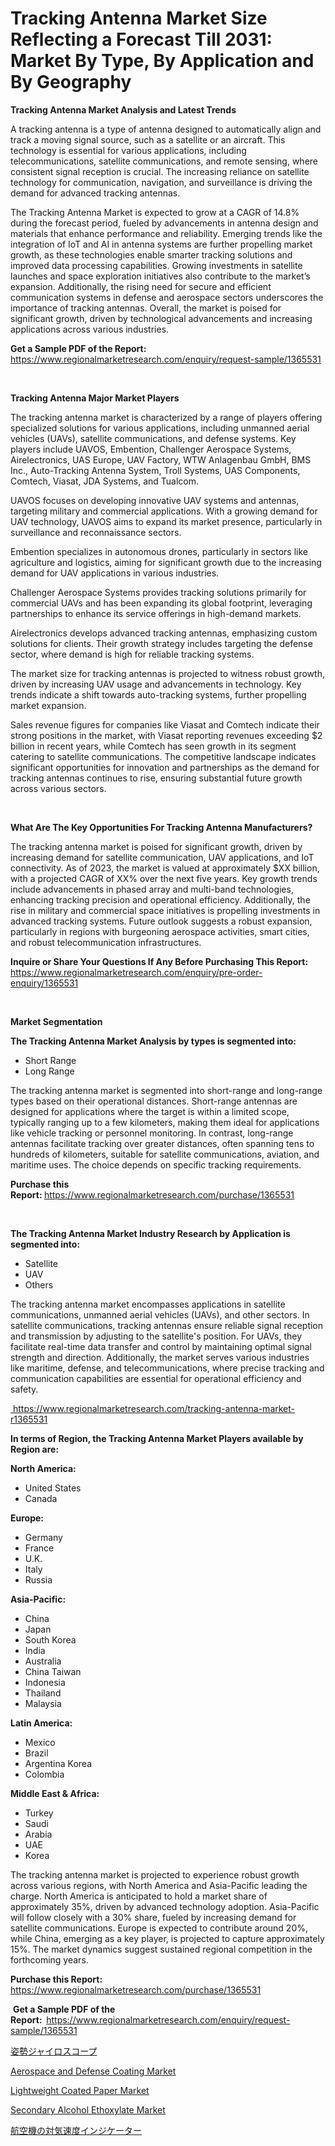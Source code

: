 <p><h1>Tracking Antenna Market Size Reflecting a Forecast Till 2031: Market By Type, By Application and By Geography</h1></p><p><strong>Tracking Antenna Market Analysis and Latest Trends</strong></p>
<p><p>A tracking antenna is a type of antenna designed to automatically align and track a moving signal source, such as a satellite or an aircraft. This technology is essential for various applications, including telecommunications, satellite communications, and remote sensing, where consistent signal reception is crucial. The increasing reliance on satellite technology for communication, navigation, and surveillance is driving the demand for advanced tracking antennas.</p><p>The Tracking Antenna Market is expected to grow at a CAGR of 14.8% during the forecast period, fueled by advancements in antenna design and materials that enhance performance and reliability. Emerging trends like the integration of IoT and AI in antenna systems are further propelling market growth, as these technologies enable smarter tracking solutions and improved data processing capabilities. Growing investments in satellite launches and space exploration initiatives also contribute to the market’s expansion. Additionally, the rising need for secure and efficient communication systems in defense and aerospace sectors underscores the importance of tracking antennas. Overall, the market is poised for significant growth, driven by technological advancements and increasing applications across various industries.</p></p>
<p><strong>Get a Sample PDF of the Report:&nbsp;</strong> <a href="https://www.regionalmarketresearch.com/enquiry/request-sample/1365531">https://www.regionalmarketresearch.com/enquiry/request-sample/1365531</a></p>
<p>&nbsp;</p>
<p><strong>Tracking Antenna Major Market Players</strong></p>
<p><p>The tracking antenna market is characterized by a range of players offering specialized solutions for various applications, including unmanned aerial vehicles (UAVs), satellite communications, and defense systems. Key players include UAVOS, Embention, Challenger Aerospace Systems, Airelectronics, UAS Europe, UAV Factory, WTW Anlagenbau GmbH, BMS Inc., Auto-Tracking Antenna System, Troll Systems, UAS Components, Comtech, Viasat, JDA Systems, and Tualcom.</p><p>UAVOS focuses on developing innovative UAV systems and antennas, targeting military and commercial applications. With a growing demand for UAV technology, UAVOS aims to expand its market presence, particularly in surveillance and reconnaissance sectors.</p><p>Embention specializes in autonomous drones, particularly in sectors like agriculture and logistics, aiming for significant growth due to the increasing demand for UAV applications in various industries.</p><p>Challenger Aerospace Systems provides tracking solutions primarily for commercial UAVs and has been expanding its global footprint, leveraging partnerships to enhance its service offerings in high-demand markets. </p><p>Airelectronics develops advanced tracking antennas, emphasizing custom solutions for clients. Their growth strategy includes targeting the defense sector, where demand is high for reliable tracking systems.</p><p>The market size for tracking antennas is projected to witness robust growth, driven by increasing UAV usage and advancements in technology. Key trends indicate a shift towards auto-tracking systems, further propelling market expansion.</p><p>Sales revenue figures for companies like Viasat and Comtech indicate their strong positions in the market, with Viasat reporting revenues exceeding $2 billion in recent years, while Comtech has seen growth in its segment catering to satellite communications. The competitive landscape indicates significant opportunities for innovation and partnerships as the demand for tracking antennas continues to rise, ensuring substantial future growth across various sectors.</p></p>
<p>&nbsp;</p>
<p><strong>What Are The Key Opportunities For Tracking Antenna Manufacturers?</strong></p>
<p><p>The tracking antenna market is poised for significant growth, driven by increasing demand for satellite communication, UAV applications, and IoT connectivity. As of 2023, the market is valued at approximately $XX billion, with a projected CAGR of XX% over the next five years. Key growth trends include advancements in phased array and multi-band technologies, enhancing tracking precision and operational efficiency. Additionally, the rise in military and commercial space initiatives is propelling investments in advanced tracking systems. Future outlook suggests a robust expansion, particularly in regions with burgeoning aerospace activities, smart cities, and robust telecommunication infrastructures.</p></p>
<p><strong>Inquire or Share Your Questions If Any Before Purchasing This Report:</strong> <a href="https://www.regionalmarketresearch.com/enquiry/pre-order-enquiry/1365531">https://www.regionalmarketresearch.com/enquiry/pre-order-enquiry/1365531</a></p>
<p>&nbsp;</p>
<p><strong>Market Segmentation</strong></p>
<p><strong>The Tracking Antenna Market Analysis by types is segmented into:</strong></p>
<p><ul><li>Short Range</li><li>Long Range</li></ul></p>
<p><p>The tracking antenna market is segmented into short-range and long-range types based on their operational distances. Short-range antennas are designed for applications where the target is within a limited scope, typically ranging up to a few kilometers, making them ideal for applications like vehicle tracking or personnel monitoring. In contrast, long-range antennas facilitate tracking over greater distances, often spanning tens to hundreds of kilometers, suitable for satellite communications, aviation, and maritime uses. The choice depends on specific tracking requirements.</p></p>
<p><strong>Purchase this Report:&nbsp;</strong><a href="https://www.regionalmarketresearch.com/purchase/1365531">https://www.regionalmarketresearch.com/purchase/1365531</a></p>
<p>&nbsp;</p>
<p><strong>The Tracking Antenna Market Industry Research by Application is segmented into:</strong></p>
<p><ul><li>Satellite</li><li>UAV</li><li>Others</li></ul></p>
<p><p>The tracking antenna market encompasses applications in satellite communications, unmanned aerial vehicles (UAVs), and other sectors. In satellite communications, tracking antennas ensure reliable signal reception and transmission by adjusting to the satellite's position. For UAVs, they facilitate real-time data transfer and control by maintaining optimal signal strength and direction. Additionally, the market serves various industries like maritime, defense, and telecommunications, where precise tracking and communication capabilities are essential for operational efficiency and safety.</p></p>
<p><a href="https://www.regionalmarketresearch.com/tracking-antenna-market-r1365531">&nbsp;https://www.regionalmarketresearch.com/tracking-antenna-market-r1365531</a></p>
<p><strong>In terms of Region, the Tracking Antenna Market Players available by Region are:</strong></p>
<p>
    <p> <strong> North America: </strong>
        <ul>
            <li>United States</li>
            <li>Canada</li>
        </ul>
        </p> 
    <p> <strong> Europe: </strong>
        <ul>
            <li>Germany</li>
            <li>France</li>
            <li>U.K.</li>
            <li>Italy</li>
            <li>Russia</li>
        </ul>
        </p> 
    <p> <strong> Asia-Pacific: </strong>
        <ul>
            <li>China</li>
            <li>Japan</li>
            <li>South Korea</li>
            <li>India</li>
            <li>Australia</li>
            <li>China Taiwan</li>
            <li>Indonesia</li>
            <li>Thailand</li>
            <li>Malaysia</li>
        </ul>
        </p> 
    <p> <strong> Latin America: </strong>
        <ul>
            <li>Mexico</li>
            <li>Brazil</li>
            <li>Argentina Korea</li>
            <li>Colombia</li>
        </ul>
        </p> 
    <p> <strong> Middle East & Africa: </strong>
        <ul>
            <li>Turkey</li>
            <li>Saudi</li>
            <li>Arabia</li>
            <li>UAE</li>
            <li>Korea</li>
        </ul>
    </p>
    </p>
<p><p>The tracking antenna market is projected to experience robust growth across various regions, with North America and Asia-Pacific leading the charge. North America is anticipated to hold a market share of approximately 35%, driven by advanced technology adoption. Asia-Pacific will follow closely with a 30% share, fueled by increasing demand for satellite communications. Europe is expected to contribute around 20%, while China, emerging as a key player, is projected to capture approximately 15%. The market dynamics suggest sustained regional competition in the forthcoming years.</p></p>
<p><strong>Purchase this Report: </strong><a href="https://www.regionalmarketresearch.com/purchase/1365531">https://www.regionalmarketresearch.com/purchase/1365531</a></p>
<p>&nbsp;<strong>Get a Sample PDF of the Report:&nbsp;&nbsp;</strong><a href="https://www.regionalmarketresearch.com/enquiry/request-sample/1365531">https://www.regionalmarketresearch.com/enquiry/request-sample/1365531</a></p>
<p><strong></strong></p>
<p><p><a href="https://medium.com/@jethro6smck/%E3%82%B0%E3%83%AD%E3%83%BC%E3%83%90%E3%83%AB%E3%82%A2%E3%83%86%E3%82%A3%E3%83%81%E3%83%A5%E3%83%BC%E3%83%89%E3%82%B8%E3%83%A3%E3%82%A4%E3%83%AD%E3%82%B9%E3%82%B3%E3%83%BC%E3%83%97%E5%B8%82%E5%A0%B4%E3%82%BB%E3%82%AF%E3%82%BF%E3%83%BC-%E3%82%BF%E3%82%A4%E3%83%97-%E3%82%A2%E3%83%97%E3%83%AA%E3%82%B1%E3%83%BC%E3%82%B7%E3%83%A7%E3%83%B3-%E5%B8%82%E5%A0%B4%E3%83%97%E3%83%AC%E3%82%A4%E3%83%A4%E3%83%BC%E6%88%A6%E7%95%A5-%E5%9C%B0%E5%9F%9F%E6%88%90%E9%95%B7%E3%81%AE%E6%B4%9E%E5%AF%9F-%E3%81%8A%E3%82%88%E3%81%B3%E5%B0%86%E6%9D%A5%E3%81%AE%E4%BA%88%E6%B8%AC-2024%E5%B9%B4-2031%E5%B9%B4-ee0cf3bf7310">姿勢ジャイロスコープ</a></p><p><a href="https://issuu.com/reportprime-2/docs/aerospace-and-defense-coating-marke_447465bd2005c0">Aerospace and Defense Coating Market</a></p><p><a href="https://github.com/JudyWalsh475/Market-Research-Report-List-1/blob/main/lightweight-coated-paper-market.md">Lightweight Coated Paper Market</a></p><p><a href="https://www.linkedin.com/pulse/navigating-global-secondary-alcohol-ethoxylate-market-landscape-3wgke?trackingId=kyuPWGVbQ6qOabLu0aYr7A%3D%3D">Secondary Alcohol Ethoxylate Market</a></p><p><a href="https://medium.com/@jethro6smck/%E8%88%AA%E7%A9%BA%E6%A9%9F%E9%80%9F%E5%BA%A6%E8%A8%88%E5%B8%82%E5%A0%B4-%E3%82%B0%E3%83%AD%E3%83%BC%E3%83%90%E3%83%AB%E3%81%8A%E3%82%88%E3%81%B3%E5%9C%B0%E5%9F%9F%E5%88%86%E6%9E%90-%E3%82%A8%E3%83%B3%E3%83%89%E3%83%A6%E3%83%BC%E3%82%B6%E3%83%BC-%E8%A3%BD%E5%93%81-%E5%9C%B0%E5%9F%9F%E3%81%AB%E7%84%A6%E7%82%B9%E3%82%92%E5%BD%93%E3%81%A6%E3%81%9F%E5%88%86%E6%9E%90%E3%81%A8%E4%BA%88%E6%B8%AC-2024-2031%E5%B9%B4-9478f6162f4b?postPublishedType=repub">航空機の対気速度インジケーター</a></p></p>